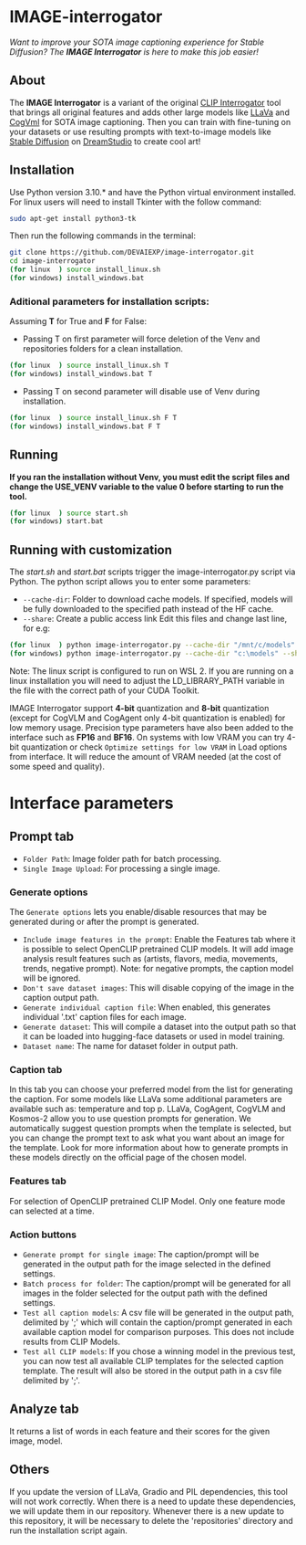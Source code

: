 # IMAGE-interrogator

*Want to improve your SOTA image captioning experience for Stable Diffusion? The **IMAGE Interrogator** is here to make this job easier!*


## About

The **IMAGE Interrogator** is a variant of the original [CLIP Interrogator](https://github.com/pharmapsychotic/clip-interrogator) tool that brings all original features and adds other large models like [LLaVa](https://llava-vl.github.io/) and [CogVml](https://github.com/THUDM/CogVLM) for SOTA image captioning. Then you can train with fine-tuning on your datasets or use resulting prompts with text-to-image models like [Stable Diffusion](https://github.com/CompVis/stable-diffusion) on [DreamStudio](https://beta.dreamstudio.ai/) to create cool art!


## Installation

Use Python version 3.10.* and have the Python virtual environment installed. For linux users will need to install Tkinter with the follow command: 
```bash
sudo apt-get install python3-tk
```

Then run the following commands in the terminal:
```bash
git clone https://github.com/DEVAIEXP/image-interrogator.git
cd image-interrogator
(for linux  ) source install_linux.sh
(for windows) install_windows.bat
```
### Aditional parameters for installation scripts:
Assuming **T** for True and **F** for False:
* Passing T on first parameter will force deletion of the Venv and repositories folders for a clean installation.
```bash
(for linux  ) source install_linux.sh T
(for windows) install_windows.bat T
````
* Passing T on second parameter will disable use of Venv during installation.
```bash
(for linux  ) source install_linux.sh F T
(for windows) install_windows.bat F T
````
## Running
**If you ran the installation without Venv, you must edit the script files and change the USE_VENV variable to the value 0 before starting to run the tool.**
```bash
(for linux  ) source start.sh
(for windows) start.bat
```

## Running with customization


The *start.sh* and *start.bat* scripts trigger the image-interrogator.py script via Python. The python script allows you to enter some parameters:
* `--cache-dir`: Folder to download cache models. If specified, models will be fully downloaded to the specified path instead of the HF cache.
* `--share`: Create a public access link
Edit this files and change last line, for e.g:
```bash
(for linux  ) python image-interrogator.py --cache-dir "/mnt/c/models" --share
(for windows) python image-interrogator.py --cache-dir "c:\models" --share
```


Note: The linux script is configured to run on WSL 2. If you are running on a linux installation you will need to adjust the LD_LIBRARY_PATH variable in the file with the correct path of your CUDA Toolkit.

IMAGE Interrogator support **4-bit** quantization and **8-bit** quantization (except for CogVLM and CogAgent only 4-bit quantization is enabled) for low memory usage. Precision type parameters have also been added to the interface such as **FP16** and **BF16**. On systems with low VRAM you can try 4-bit quantization or check `Optimize settings for low VRAM` in Load options from interface. It will reduce the amount of VRAM needed (at the cost of some speed and quality). 

# Interface parameters
## Prompt tab
* `Folder Path`: Image folder path for batch processing.
* `Single Image Upload`: For processing a single image.
### Generate options

The `Generate options` lets you enable/disable resources that may be generated during or after the prompt is generated. 
* `Include image features in the prompt`: Enable the Features tab where it is possible to select OpenCLIP pretrained CLIP models. It will add image analysis result features such as (artists, flavors, media, movements, trends, negative prompt). Note: for negative prompts, the caption model will be ignored.
* `Don't save dataset images`: This will disable copying of the image in the caption output path.
* `Generate individual caption file`: When enabled, this generates individual '.txt' caption files for each image.
* `Generate dataset`: This will compile a dataset into the output path so that it can be loaded into hugging-face datasets or used in model training.
* `Dataset name`: The name for dataset folder in output path.

### Caption tab
In this tab you can choose your preferred model from the list for generating the caption. For some models like LLaVa some additional parameters are available such as: temperature and top p. LLaVa, CogAgent, CogVLM and Kosmos-2 allow you to use question prompts for generation. We automatically suggest question prompts when the template is selected, but you can change the prompt text to ask what you want about an image for the template. Look for more information about how to generate prompts in these models directly on the official page of the chosen model.

### Features tab
For selection of OpenCLIP pretrained CLIP Model. Only one feature mode can selected at a time.

### Action buttons
* `Generate prompt for single image`: The caption/prompt will be generated in the output path for the image selected in the defined settings.
* `Batch process for folder`: The caption/prompt will be generated for all images in the folder selected for the output path with the defined settings.
* `Test all caption models`: A csv file will be generated in the output path, delimited by ';' which will contain the caption/prompt generated in each available caption model for comparison purposes. This does not include results from CLIP Models.
* `Test all CLIP models`: If you chose a winning model in the previous test, you can now test all available CLIP templates for the selected caption template. The result will also be stored in the output path in a csv file delimited by ';'.

## Analyze tab
It returns a list of words in each feature and their scores for the given image, model.

## Others
If you update the version of LLaVa, Gradio and PIL dependencies, this tool will not work correctly. When there is a need to update these dependencies, we will update them in our repository. Whenever there is a new update to this repository, it will be necessary to delete the 'repositories' directory and run the installation script again.